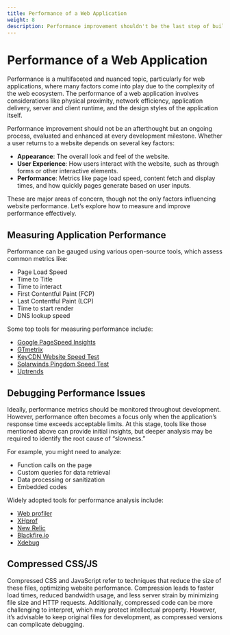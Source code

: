 ```yaml
---
title: Performance of a Web Application
weight: 8
description: Performance improvement shouldn't be the last step of building a website, instead it is an ongoing process. The performance of the website should be measured and improved at almost every milestone of development.
---
```


# Performance of a Web Application

Performance is a multifaceted and nuanced topic, particularly for web applications, where many factors come into play due to the complexity of the web ecosystem. The performance of a web application involves considerations like physical proximity, network efficiency, application delivery, server and client runtime, and the design styles of the application itself.

Performance improvement should not be an afterthought but an ongoing process, evaluated and enhanced at every development milestone. Whether a user returns to a website depends on several key factors:

- **Appearance**: The overall look and feel of the website.
- **User Experience**: How users interact with the website, such as through forms or other interactive elements.
- **Performance**: Metrics like page load speed, content fetch and display times, and how quickly pages generate based on user inputs.

These are major areas of concern, though not the only factors influencing website performance. Let’s explore how to measure and improve performance effectively.

## Measuring Application Performance

Performance can be gauged using various open-source tools, which assess common metrics like:

- Page Load Speed
- Time to Title
- Time to interact
- First Contentful Paint (FCP)
- Last Contentful Paint (LCP)
- Time to start render
- DNS lookup speed

Some top tools for measuring performance include:

- [Google PageSpeed Insights](https://pagespeed.web.dev/)
- [GTmetrix](https://gtmetrix.com/)
- [KeyCDN Website Speed Test](https://tools.keycdn.com/speed)
- [Solarwinds Pingdom Speed Test](https://tools.pingdom.com/)
- [Uptrends](https://www.uptrends.com/)

## Debugging Performance Issues

Ideally, performance metrics should be monitored throughout development. However, performance often becomes a focus only when the application’s response time exceeds acceptable limits. At this stage, tools like those mentioned above can provide initial insights, but deeper analysis may be required to identify the root cause of “slowness.”

For example, you might need to analyze:

- Function calls on the page
- Custom queries for data retrieval
- Data processing or sanitization
- Embedded codes

Widely adopted tools for performance analysis include:

- [Web profiler](https://www.drupal.org/project/webprofiler)
- [XHprof](https://www.drupal.org/project/xhprof)
- [New Relic](https://newrelic.com/)
- [Blackfire.io](https://www.blackfire.io/)
- [Xdebug](https://www.drupal.org/docs/develop/development-tools/xdebug-debugger)

## Compressed CSS/JS

Compressed CSS and JavaScript refer to techniques that reduce the size of these files, optimizing website performance. Compression leads to faster load times, reduced bandwidth usage, and less server strain by minimizing file size and HTTP requests. Additionally, compressed code can be more challenging to interpret, which may protect intellectual property. However, it’s advisable to keep original files for development, as compressed versions can complicate debugging.
